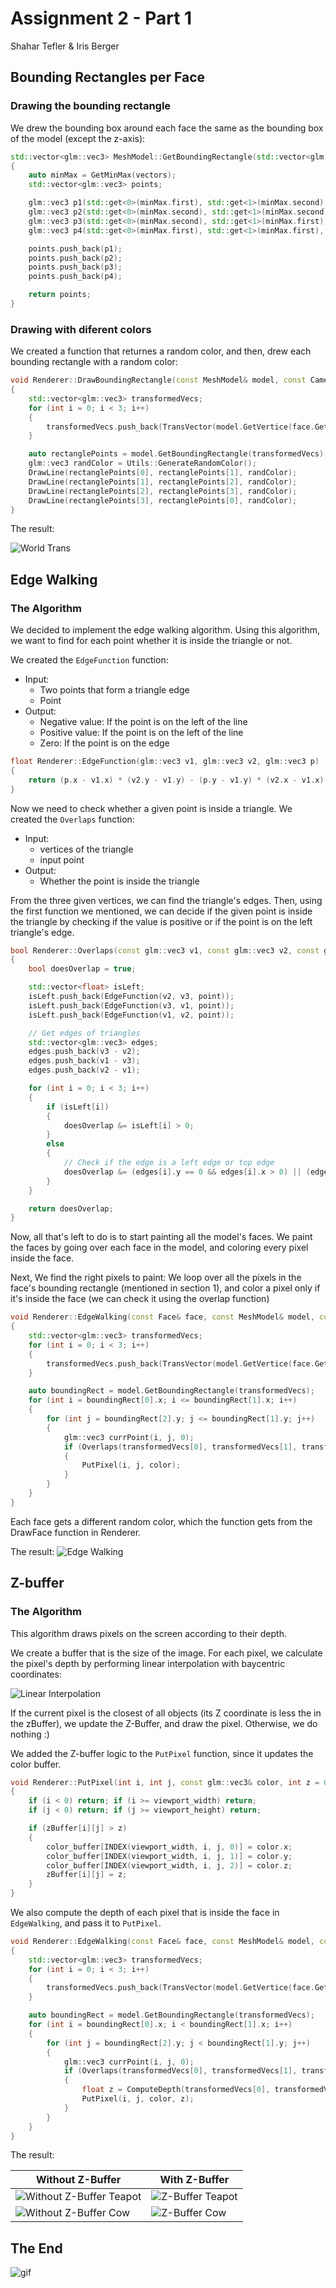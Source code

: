 # Assignment 2 - Part 1
Shahar Tefler & Iris Berger

## Bounding Rectangles per Face
### Drawing the bounding rectangle
We drew the bounding box around each face the same as the bounding box of the model (except the z-axis):

```cpp
std::vector<glm::vec3> MeshModel::GetBoundingRectangle(std::vector<glm::vec3> vectors) const
{
	auto minMax = GetMinMax(vectors);
	std::vector<glm::vec3> points;

	glm::vec3 p1(std::get<0>(minMax.first), std::get<1>(minMax.second), std::get<2>(minMax.first));
	glm::vec3 p2(std::get<0>(minMax.second), std::get<1>(minMax.second), std::get<2>(minMax.first));
	glm::vec3 p3(std::get<0>(minMax.second), std::get<1>(minMax.first), std::get<2>(minMax.first));
	glm::vec3 p4(std::get<0>(minMax.first), std::get<1>(minMax.first), std::get<2>(minMax.first));

	points.push_back(p1);
	points.push_back(p2);
	points.push_back(p3);
	points.push_back(p4);

	return points;
}
```


### Drawing with diferent colors
We created a function that returnes a random color, and then, drew each bounding rectangle
with a random color:

```cpp
void Renderer::DrawBoundingRectangle(const MeshModel& model, const Camera& camera, const Face& face)
{
	std::vector<glm::vec3> transformedVecs;
	for (int i = 0; i < 3; i++)
	{
		transformedVecs.push_back(TransVector(model.GetVertice(face.GetVertexIndex(i) - 1), model, camera));
	}

	auto rectanglePoints = model.GetBoundingRectangle(transformedVecs);
	glm::vec3 randColor = Utils::GenerateRandomColor();
	DrawLine(rectanglePoints[0], rectanglePoints[1], randColor);
	DrawLine(rectanglePoints[1], rectanglePoints[2], randColor);
	DrawLine(rectanglePoints[2], rectanglePoints[3], randColor);
	DrawLine(rectanglePoints[3], rectanglePoints[0], randColor);
}
```


The result:

![World Trans](part1_images/color_rectangles.gif)

## Edge Walking
### The Algorithm

We decided to implement the edge walking algorithm. 
Using this algorithm, we want to find for each point whether it is inside the triangle or not. 


We created the `EdgeFunction` function:
- Input:
  - Two points that form a triangle edge
  - Point
- Output:
  - Negative value: If the point is on the left of the line
  - Positive value: If the point is on the left of the line
  - Zero: If the point is on the edge

```cpp
float Renderer::EdgeFunction(glm::vec3 v1, glm::vec3 v2, glm::vec3 p)
{
	return (p.x - v1.x) * (v2.y - v1.y) - (p.y - v1.y) * (v2.x - v1.x);
}
```

Now we need to check whether a given point is inside a triangle. 
We created the `Overlaps` function:

- Input:
  - vertices of the triangle
  - input point
- Output:
  - Whether the point is inside the triangle


From the three given vertices, we can find the triangle's edges. 
Then, using the first function we mentioned, we can decide if the given point is inside the 
triangle by checking if the value is positive or if the point is on the left triangle's edge. 

```cpp
bool Renderer::Overlaps(const glm::vec3 v1, const glm::vec3 v2, const glm::vec3 v3, const glm::vec3 point)
{
	bool doesOverlap = true;

	std::vector<float> isLeft;
	isLeft.push_back(EdgeFunction(v2, v3, point));
	isLeft.push_back(EdgeFunction(v3, v1, point));
	isLeft.push_back(EdgeFunction(v1, v2, point));

	// Get edges of triangles
	std::vector<glm::vec3> edges;
	edges.push_back(v3 - v2);
	edges.push_back(v1 - v3);
	edges.push_back(v2 - v1);

	for (int i = 0; i < 3; i++)
	{
		if (isLeft[i])
		{
			doesOverlap &= isLeft[i] > 0;
		}
		else
		{
			// Check if the edge is a left edge or top edge
			doesOverlap &= (edges[i].y == 0 && edges[i].x > 0) || (edges[i].y > 0);
		}
	}

	return doesOverlap;
}
```

Now, all that's left to do is to start painting all the model's faces. 
We paint the faces by going over each face in the model, and coloring every pixel inside the face.
 
Next, We find the right pixels to paint: 
We loop over all the pixels in the face's bounding rectangle (mentioned in section 1), 
and color a pixel only if it's inside the face (we can check it using the overlap function)


```cpp
void Renderer::EdgeWalking(const Face& face, const MeshModel& model, const Camera& camera, const glm::vec3 color)
{
	std::vector<glm::vec3> transformedVecs;
	for (int i = 0; i < 3; i++)
	{
		transformedVecs.push_back(TransVector(model.GetVertice(face.GetVertexIndex(i) - 1), model, camera));
	}

	auto boundingRect = model.GetBoundingRectangle(transformedVecs);
	for (int i = boundingRect[0].x; i <= boundingRect[1].x; i++)
	{
		for (int j = boundingRect[2].y; j <= boundingRect[1].y; j++)
		{
			glm::vec3 currPoint(i, j, 0);
			if (Overlaps(transformedVecs[0], transformedVecs[1], transformedVecs[2], currPoint))
			{
				PutPixel(i, j, color);
			}
		}
	}
}
```

Each face gets a different random color, which the function gets from the DrawFace function in Renderer.

The result:
![Edge Walking](part1_images/edge_walking.gif)


## Z-buffer
### The Algorithm

This algorithm draws pixels on the screen according to their depth. 

We create a buffer that is the size of the image. 
For each pixel, we calculate the pixel's depth by performing linear interpolation with baycentric coordinates:


![Linear Interpolation](part1_images/linear_interpolation.png)


If the current pixel is the closest of all objects (its Z coordinate is less the in the zBuffer), 
we update the Z-Buffer, and draw the pixel. Otherwise, we do nothing :)

We added the Z-buffer logic to the `PutPixel` function, since it updates the color buffer.

```cpp
void Renderer::PutPixel(int i, int j, const glm::vec3& color, int z = 0)
{
	if (i < 0) return; if (i >= viewport_width) return;
	if (j < 0) return; if (j >= viewport_height) return;

	if (zBuffer[i][j] > z)
	{
		color_buffer[INDEX(viewport_width, i, j, 0)] = color.x;
		color_buffer[INDEX(viewport_width, i, j, 1)] = color.y;
		color_buffer[INDEX(viewport_width, i, j, 2)] = color.z;
		zBuffer[i][j] = z;
	}
}
```


We also compute the depth of each pixel that is inside the face in `EdgeWalking`, and pass it to `PutPixel`.

```cpp
void Renderer::EdgeWalking(const Face& face, const MeshModel& model, const Camera& camera, const glm::vec3 color)
{
	std::vector<glm::vec3> transformedVecs;
	for (int i = 0; i < 3; i++)
	{
		transformedVecs.push_back(TransVector(model.GetVertice(face.GetVertexIndex(i) - 1), model, camera));
	}

	auto boundingRect = model.GetBoundingRectangle(transformedVecs);
	for (int i = boundingRect[0].x; i < boundingRect[1].x; i++)
	{
		for (int j = boundingRect[2].y; j < boundingRect[1].y; j++)
		{
			glm::vec3 currPoint(i, j, 0);
			if (Overlaps(transformedVecs[0], transformedVecs[1], transformedVecs[2], currPoint))
			{
				float z = ComputeDepth(transformedVecs[0], transformedVecs[1], transformedVecs[2], glm::vec2(i, j));
				PutPixel(i, j, color, z);
			}
		}
	}
}
```


The result:

| Without Z-Buffer      | With Z-Buffer |
| ----------- | ----------- |
| ![Without Z-Buffer Teapot](part1_images/teapot.jpeg)    | ![Z-Buffer Teapot](part1_images/z-buffer_teapot.jpeg)       |
| ![Without Z-Buffer Cow](part1_images/cow.jpeg)    | ![Z-Buffer Cow](part1_images/z-buffer_cow.jpeg)       |



## The End

![gif](/Assignment2Report/part1_images/happy_gif.gif)
